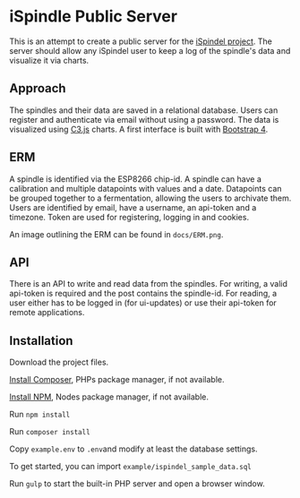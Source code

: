 # iSpindle Public Server

This is an attempt to create a public server for the [iSpindel project](https://github.com/universam1/iSpindel).
The server should allow any iSpindel user to keep a log of the spindle's data and visualize it via charts.

## Approach

The spindles and their data are saved in a relational database.
Users can register and authenticate via email without using a password.
The data is visualized using [C3.js](http://c3js.org/) charts.
A first interface is built with [Bootstrap 4](https://v4-alpha.getbootstrap.com/).

## ERM

A spindle is identified via the ESP8266 chip-id.
A spindle can have a calibration and multiple datapoints with values and a date.
Datapoints can be grouped together to a fermentation, allowing the users to archivate them.
Users are identified by email, have a username, an api-token and a timezone.
Token are used for registering, logging in and cookies.

An image outlining the ERM can be found in `docs/ERM.png`.

## API

There is an API to write and read data from the spindles.
For writing, a valid api-token is required and the post contains the spindle-id.
For reading, a user either has to be logged in (for ui-updates) or use their api-token for remote applications.

## Installation

Download the project files.

[Install Composer](https://getcomposer.org/doc/00-intro.md), PHPs package manager, if not available.

[Install NPM](https://www.npmjs.com/get-npm), Nodes package manager, if not available.

Run `npm install`

Run `composer install`

Copy `example.env` to `.env`and modify at least the database settings.

To get started, you can import `example/ispindel_sample_data.sql`

Run `gulp` to start the built-in PHP server and open a browser window.
